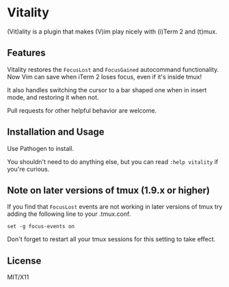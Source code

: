 Vitality
========

(Vit)ality is a plugin that makes (V)im play nicely with (i)Term 2 and
(t)mux.

Features
--------

Vitality restores the `FocusLost` and `FocusGained` autocommand functionality.
Now Vim can save when iTerm 2 loses focus, even if it's inside tmux!

It also handles switching the cursor to a bar shaped one when in insert mode,
and restoring it when not.

Pull requests for other helpful behavior are welcome.

Installation and Usage
----------------------

Use Pathogen to install.

You shouldn't need to do anything else, but you can read `:help vitality` if
you're curious.

Note on later versions of tmux (1.9.x or higher)
------------------------------------------------

If you find that `FocusLost` events are not working in later versions of tmux
try adding the following line to your .tmux.conf.

```
set -g focus-events on
```

Don't forget to restart all your tmux sessions for this setting to take effect.

License
-------

MIT/X11

